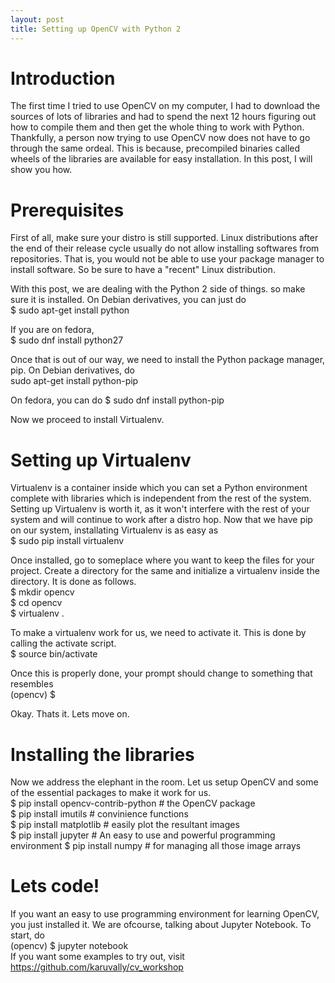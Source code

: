 ```yaml
---
layout: post
title: Setting up OpenCV with Python 2
---
```


# Introduction  
The first time I tried to use OpenCV on my computer, I had to download the sources of lots of libraries and had to spend the next 12 hours figuring out how to compile them and then get the whole thing to work with Python. Thankfully, a person now trying to use OpenCV now does not have to go through the same ordeal. This is because, precompiled binaries called wheels of the libraries are available for easy installation. In this post, I will show you how.  

# Prerequisites  
First of all, make sure your distro is still supported. Linux distributions after the end of their release cycle usually do not allow installing softwares from repositories. That is, you would not be able to use your package manager to install software. So be sure to have a "recent" Linux distribution.  

With this post, we are dealing with the Python 2 side of things. so make sure it is installed. On Debian derivatives, you can just do  
    $ sudo apt-get install python  

If you are on fedora,  
    $ sudo dnf install python27  

Once that is out of our way, we need to install the Python package manager, pip. On Debian derivatives, do  
    sudo apt-get install python-pip

On fedora, you can do
    $ sudo dnf install python-pip

Now we proceed to install Virtualenv.  

# Setting up Virtualenv  
Virtualenv is a container inside which you can set a Python environment complete with libraries which is independent from the rest of the system. Setting up Virtualenv is worth it, as it won't interfere with the rest of your system and will continue to work after a distro hop. Now that we have pip on our system, installating Virtualenv is as easy as  
    $ sudo pip install virtualenv  

Once installed, go to someplace where you want to keep the files for your project. Create a directory for the same and initialize a virtualenv inside the directory. It is done as follows.  
    $ mkdir opencv  
    $ cd opencv  
    $ virtualenv .  

To make a virtualenv work for us, we need to activate it. This is done by calling the activate script.  
    $ source bin/activate  

Once this is properly done, your prompt should change to something that resembles  
    (opencv) $  

Okay. Thats it. Lets move on.  

# Installing the libraries
Now we address the elephant in the room. Let us setup OpenCV and some of the essential packages to make it work for us.  
    $ pip install opencv-contrib-python # the OpenCV package  
    $ pip install imutils               # convinience functions  
    $ pip install matplotlib            # easily plot the resultant images  
    $ pip install jupyter               # An easy to use and powerful programming environment
    $ pip install numpy                 # for managing all those image arrays  

# Lets code!  
If you want an easy to use programming environment for learning OpenCV, you just installed it. We are ofcourse, talking about Jupyter Notebook. To start, do  
    (opencv) $ jupyter notebook  
If you want some examples to try out, visit https://github.com/karuvally/cv_workshop

